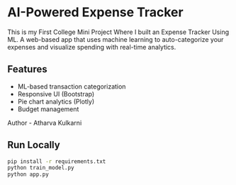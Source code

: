 # AI-Powered Expense Tracker
This is my First College Mini Project Where I built an Expense Tracker Using ML.
A web-based app that uses machine learning to auto-categorize your expenses and visualize spending with real-time analytics.

## Features
- ML-based transaction categorization
- Responsive UI (Bootstrap)
- Pie chart analytics (Plotly)
- Budget management

Author - Atharva Kulkarni

## Run Locally
```bash
pip install -r requirements.txt
python train_model.py
python app.py
